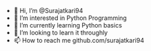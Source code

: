 - 👋 Hi, I’m @Surajatkari94
- 👀 I’m interested in Python Programming
- 🌱 I’m currently learning Python basics
- 💞️ I’m looking to learn it throughly
- 📫 How to reach me github.com/surajatkari94

<!---
Surajatkari94/Surajatkari94 is a ✨ special ✨ repository because its `README.md` (this file) appears on your GitHub profile.
You can click the Preview link to take a look at your changes.
--->
